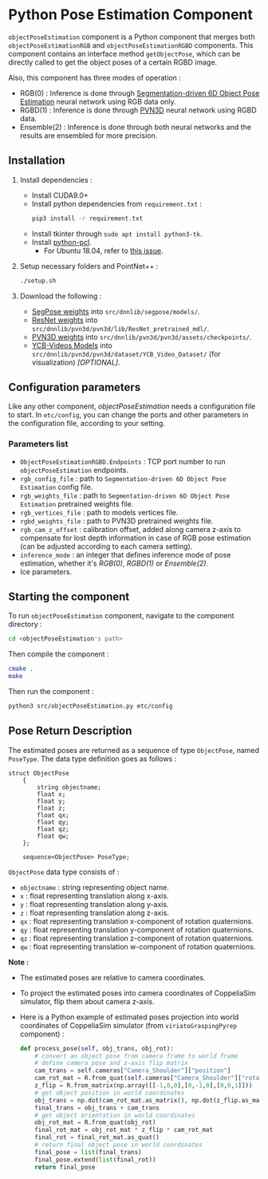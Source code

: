 # Python Pose Estimation Component

`objectPoseEstimation` component is a Python component that merges both `objectPoseEstimationRGB` and `objectPoseEstimationRGBD` components. This component contains an interface method `getObjectPose`, which can be directly called to get the object poses of a certain RGBD image.

Also, this component has three modes of operation :
-   RGB(0) : Inference is done through [Segmentation-driven 6D Object Pose Estimation](https://arxiv.org/abs/1812.02541) neural network using RGB data only.
-   RGBD(1) : Inference is done through [PVN3D](https://arxiv.org/abs/1911.04231) neural network using RGBD data.
-   Ensemble(2) : Inference is done through both neural networks and the results are ensembled for more precision.

## Installation

1)  Install dependencies :
    -   Install CUDA9.0+
    -   Install python dependencies from `requirement.txt` :
        ```bash
        pip3 install -r requirement.txt
        ```
    -   Install tkinter through `sudo apt install python3-tk`.
    -   Install [python-pcl](https://github.com/strawlab/python-pcl).
        -   For Ubuntu 18.04, refer to [this issue](https://github.com/strawlab/python-pcl/issues/317#issuecomment-628115649).


2)  Setup necessary folders and PointNet++ :
    ```bash
    ./setup.sh
    ```

3)  Download the following :
    -   [SegPose weights](https://drive.google.com/file/d/1N-qI5dqFVSNryZ0WwKlLn7npDkyVs_eh/view?usp=sharing) into `src/dnnlib/segpose/models/`.
    -   [ResNet weights](https://drive.google.com/file/d/1ruEeH50E3oq7G93B8MYqs9tHo-0Nqbgw/view?usp=sharing) into `src/dnnlib/pvn3d/pvn3d/lib/ResNet_pretrained_mdl/`.
    -   [PVN3D weights](https://drive.google.com/file/d/1iLxCLve1ID8Uz_ooyd_pZMP4JXtoT1pi/view?usp=sharing) into `src/dnnlib/pvn3d/pvn3d/assets/checkpoints/`.
    -   [YCB-Videos Models](https://drive.google.com/file/d/1gmcDD-5bkJfcMKLZb3zGgH_HUFbulQWu/view) into `src/dnnlib/pvn3d/pvn3d/dataset/YCB_Video_Dataset/` (for visualization) _[OPTIONAL]_.

## Configuration parameters

Like any other component, *objectPoseEstimation* needs a configuration file to start. In `etc/config`, you can change the ports and other parameters in the configuration file, according to your setting.

### Parameters list

-   `ObjectPoseEstimationRGBD.Endpoints` : TCP port number to run `objectPoseEstimation` endpoints.
-   `rgb_config_file` : path to `Segmentation-driven 6D Object Pose Estimation` config file.
-   `rgb_weights_file` : path to `Segmentation-driven 6D Object Pose Estimation` pretrained weights file.
-   `rgb_vertices_file` : path to models vertices file.
-   `rgbd_weights_file` : path to PVN3D pretrained weights file.
-   `rgb_cam_z_offset` : calibration offset, added along camera z-axis to compensate for lost depth information in case of RGB pose estimation (can be adjusted according to each camera setting).
-   `inference_mode` : an integer that defines inference mode of pose estimation, whether it's _RGB(0)_, _RGBD(1)_ or _Ensemble(2)_.
-   Ice parameters.

## Starting the component

To run `objectPoseEstimation` component, navigate to the component directory :
```bash
cd <objectPoseEstimation's path> 
```

Then compile the component :
```bash
cmake .
make
```

Then run the component :
```bash
python3 src/objectPoseEstimation.py etc/config
```

## Pose Return Description

The estimated poses are returned as a sequence of type `ObjectPose`, named `PoseType`. The data type definition goes as follows :

```
struct ObjectPose
    {
        string objectname;
        float x;
        float y;
        float z;
        float qx;
        float qy;
        float qz;
        float qw;
    };

    sequence<ObjectPose> PoseType;
```

`ObjectPose` data type consists of :
-   `objectname` : string representing object name.
-   `x` : float representing translation along x-axis.
-   `y` : float representing translation along y-axis.
-   `z` : float representing translation along z-axis.
-   `qx` : float representing translation x-component of rotation quaternions.
-   `qy` : float representing translation y-component of rotation quaternions.
-   `qz` : float representing translation z-component of rotation quaternions.
-   `qw` : float representing translation w-component of rotation quaternions.

__Note :__ 

-   The estimated poses are relative to camera coordinates.

-   To project the estimated poses into camera coordinates of CoppeliaSim simulator, flip them about camera z-axis.

-   Here is a Python example of estimated poses projection into world coordinates of CoppeliaSim simulator (from `viriatoGraspingPyrep` component) :

    ```python
    def process_pose(self, obj_trans, obj_rot):
        # convert an object pose from camera frame to world frame
        # define camera pose and z-axis flip matrix
        cam_trans = self.cameras["Camera_Shoulder"]["position"]
        cam_rot_mat = R.from_quat(self.cameras["Camera_Shoulder"]["rotation"])
        z_flip = R.from_matrix(np.array([[-1,0,0],[0,-1,0],[0,0,1]]))
        # get object position in world coordinates
        obj_trans = np.dot(cam_rot_mat.as_matrix(), np.dot(z_flip.as_matrix(), np.array(obj_trans).reshape(-1,)))
        final_trans = obj_trans + cam_trans
        # get object orientation in world coordinates
        obj_rot_mat = R.from_quat(obj_rot)
        final_rot_mat = obj_rot_mat * z_flip * cam_rot_mat
        final_rot = final_rot_mat.as_quat()
        # return final object pose in world coordinates
        final_pose = list(final_trans)
        final_pose.extend(list(final_rot))
        return final_pose
    ```
